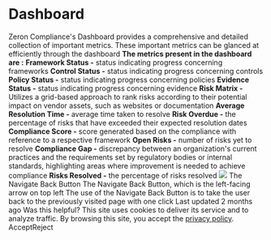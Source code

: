 
# Dashboard
Zeron Compliance's Dashboard provides a comprehensive and detailed collection of important metrics. These important metrics can be glanced at efficiently through the dashboard
**The metrics present in the dashboard are :**
**Framework Status -** status indicating progress concerning frameworks 
**Control Status -** status indicating progress concerning controls 
**Policy Status -** status indicating progress concerning policies 
**Evidence Status -** status indicating progress concerning evidence 
**Risk Matrix -** Utilizes a grid-based approach to rank risks according to their potential impact on vendor assets, such as websites or documentation
**Average Resolution Time -** average time taken to resolve 
**Risk Overdue -** the percentage of risks that have exceeded their expected resolution dates 
**Compliance Score -** score generated based on the compliance with reference to a respective framework 
**Open Risks -** number of risks yet to resolve 
**Compliance Gap -** discrepancy between an organization's current practices and the requirements set by regulatory bodies or internal standards, highlighting areas where improvement is needed to achieve compliance
**Risks Resolved -** the percentage of risks resolved 
![](https://docs.zeron.one/~gitbook/image?url=https%3A%2F%2F2369257091-files.gitbook.io%2F%7E%2Ffiles%2Fv0%2Fb%2Fgitbook-x-prod.appspot.com%2Fo%2Fspaces%252FNvBtBGH5RnvS9IY79liz%252Fuploads%252FbpsP4xLwIkS1WEOc9QFa%252FScreenshot%25202025-04-07%2520at%25203.13.20%25E2%2580%25AFPM.png%3Falt%3Dmedia%26token%3Dd80ec58d-2b93-4226-b50b-e33fca268232&width=768&dpr=4&quality=100&sign=df8a8c2b&sv=2)
The Navigate Back Button[](https://docs.zeron.one/zeron-compliance/dashboard#the-navigate-back-button)
The Navigate Back Button, which is the left-facing arrow on top left 
The use of the Navigate Back Button is to take the user back to the previously visited page with one click 
Last updated 2 months ago
Was this helpful?
This site uses cookies to deliver its service and to analyze traffic. By browsing this site, you accept the [privacy policy](https://zeron.one/privacy-policy/).
AcceptReject
